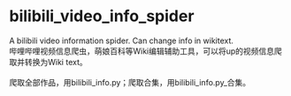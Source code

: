 # bilibili_video_info_spider
A bilibili video information spider. Can change info in wikitext.<br>
哔哩哔哩视频信息爬虫，萌娘百科等Wiki编辑辅助工具，可以将up的视频信息爬取并转换为Wiki text。<br><br>
爬取全部作品，用bilibili_info.py；爬取合集，用bilibili_info.py_合集。
